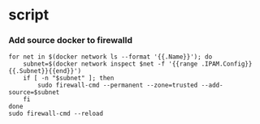 # script

### Add source docker to firewalld
```
for net in $(docker network ls --format '{{.Name}}'); do
    subnet=$(docker network inspect $net -f '{{range .IPAM.Config}}{{.Subnet}}{{end}}')
    if [ -n "$subnet" ]; then
        sudo firewall-cmd --permanent --zone=trusted --add-source=$subnet
    fi
done
sudo firewall-cmd --reload
```
